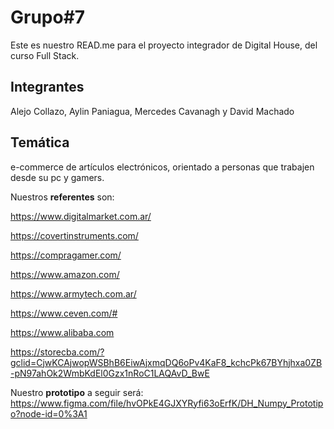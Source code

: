 # Grupo#7

  

Este es nuestro READ.me para el proyecto integrador de Digital House, del curso Full Stack.

  

## Integrantes

Alejo Collazo, Aylin Paniagua, Mercedes Cavanagh y David Machado

## Temática
e-commerce de artículos electrónicos, orientado a personas que trabajen desde su pc y gamers.

  

Nuestros **referentes** son:

  

https://www.digitalmarket.com.ar/

https://covertinstruments.com/

https://compragamer.com/

https://www.amazon.com/

https://www.armytech.com.ar/

https://www.ceven.com/#

https://www.alibaba.com

https://storecba.com/?gclid=CjwKCAjwopWSBhB6EiwAjxmqDQ6oPv4KaF8_kchcPk67BYhjhxa0ZB-pN97ahOk2WmbKdEl0Gzx1nRoC1LAQAvD_BwE


Nuestro **prototipo** a seguir será: https://www.figma.com/file/hvOPkE4GJXYRyfi63oErfK/DH_Numpy_Prototipo?node-id=0%3A1 